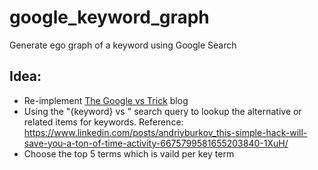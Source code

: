 # google_keyword_graph

Generate ego graph of a keyword using Google Search


## Idea:
* Re-implement [The Google vs Trick](https://medium.com/applied-data-science/the-google-vs-trick-618c8fd5359f) blog
* Using the "{keyword} vs " search query to lookup the alternative or related items for keywords. Reference: https://www.linkedin.com/posts/andriyburkov_this-simple-hack-will-save-you-a-ton-of-time-activity-6675799581655203840-1XuH/
* Choose the top 5 terms which is vaild per key term 


